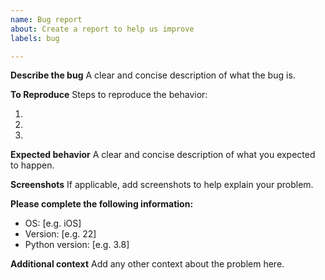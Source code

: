 ```yaml
---
name: Bug report
about: Create a report to help us improve
labels: bug

---
```


**Describe the bug**
A clear and concise description of what the bug is.

**To Reproduce**
Steps to reproduce the behavior:

1.
2. 
3. 

**Expected behavior**
A clear and concise description of what you expected to happen.

**Screenshots**
If applicable, add screenshots to help explain your problem.

**Please complete the following information:**
 - OS: [e.g. iOS]
 - Version: [e.g. 22]
 - Python version: [e.g. 3.8]

**Additional context**
Add any other context about the problem here.

